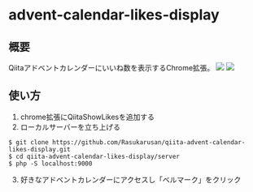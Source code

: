 # advent-calendar-likes-display

## 概要
Qiitaアドベントカレンダーにいいね数を表示するChrome拡張。
![](https://cdn-ak.f.st-hatena.com/images/fotolife/r/rasukarusan/20181223/20181223040404.png)
![](https://cdn-ak.f.st-hatena.com/images/fotolife/r/rasukarusan/20181223/20181223040130.gif)

## 使い方

1. chrome拡張にQiitaShowLikesを追加する
2. ローカルサーバーを立ち上げる
```
$ git clone https://github.com/Rasukarusan/qiita-advent-calendar-likes-display.git
$ cd qiita-advent-calendar-likes-display/server
$ php -S localhost:9000
```
3. 好きなアドベントカレンダーにアクセスし「ベルマーク」をクリック


